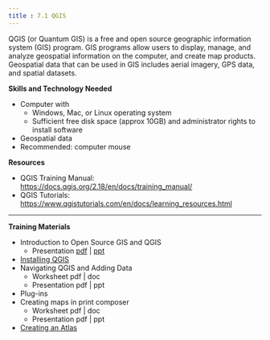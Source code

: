 ```yaml
---
title : 7.1 QGIS
---
```

QGIS (or Quantum GIS) is a free and open source geographic information system (GIS) program. GIS programs allow users to display, manage, and analyze geospatial information on the computer, and create map products. Geospatial data that can be used in GIS includes aerial imagery, GPS data, and spatial datasets.  

**Skills and Technology Needed**

* Computer with 
  * Windows, Mac, or Linux operating system
  * Sufficient free disk space (approx 10GB) and administrator rights to install software
* Geospatial data
* Recommended: computer mouse

**Resources**

* QGIS Training Manual: https://docs.qgis.org/2.18/en/docs/training_manual/
* QGIS Tutorials: https://www.qgistutorials.com/en/docs/learning_resources.html 

***

**Training Materials**

* Introduction to Open Source GIS and QGIS
  * Presentation [pdf](https://drive.google.com/open?id=1IQNWSBSHlWgJ-5v4P8wXE2ELn8UfsFrq) | [ppt](https://drive.google.com/file/d/1FMdDNoHw_34bFX0P1j_2tNUXAgYVSZe4/view?usp=sharing)
* [Installing QGIS](7.1.1-Installing-QGIS) 
* Navigating QGIS and Adding Data
  * Worksheet pdf | doc
  * Presentation pdf | ppt
* Plug-ins
* Creating maps in print composer
  * Worksheet pdf | doc
  * Presentation pdf | ppt
* [Creating an Atlas](7.1.2-Creating-an-Atlas-in-QGIS)
